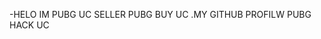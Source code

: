 -HELO IM PUBG UC SELLER PUBG BUY UC .MY GITHUB
PROFILW PUBG HACK UC

<!---
mohasinkhaner/mohasinkhaner is a ✨ special ✨ repository because its `README.md` (this file) appears on your GitHub profile.
You can click the Preview link to take a look at your changes.
--->
